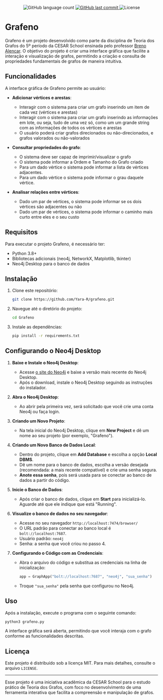 <p align="center">

  <img alt="GitHub language count" src="https://img.shields.io/github/languages/count/Yara-R/Grafeno">

  <a href="https://github.com/Yara-R/Les-Observablees-IquHACK2024/commits/main/">
    <img alt="GitHub last commit" src="https://img.shields.io/github/last-commit/Yara-R/Grafeno">
  </a>

   <img alt="License" src="https://img.shields.io/badge/license-MIT-brightgreen">

</p>

# Grafeno

Grafeno é um projeto desenvolvido como parte da disciplina de Teoria dos Grafos do 5º período da CESAR School ensinada pelo professor [Breno Alencar](https://www.linkedin.com/in/brenoalencar/). O objetivo do projeto é criar uma interface gráfica que facilite a interação e visualização de grafos, permitindo a criação e consulta de propriedades fundamentais de grafos de maneira intuitiva.

## Funcionalidades

A interface gráfica de Grafeno permite ao usuário:

- **Adicionar vértices e arestas**:
  - Interagir com o sistema para criar um grafo inserindo um item de cada vez (vértices e arestas)
  - Interagir com o sistema para criar um grafo inserindo as informações em lote, ou seja, tudo de uma vez só, como um um grande string com as informações de todos os vértices e arestas
  - O usuário poderá criar grafos direcionados ou não-direcionados, e grafos valorados ou não-valorados

- **Consultar propriedades do grafo**:
  - O sistema deve ser capaz de imprimir/visualizar o grafo
  - O sistema pode informar a Ordem e Tamanho do Grafo criado
  - Para um dado vértice o sistema pode informar a lista de vértices adjacentes.
  - Para um dado vértice o sistema pode informar o grau daquele vértice.
 
- **Analisar relações entre vértices**:
  - Dado um par de vértices, o sistema pode informar se os dois vértices são adjacentes ou não
  - Dado um par de vértices, o sistema pode informar o caminho mais curto entre eles e o seu custo
    

## Requisitos

Para executar o projeto Grafeno, é necessário ter:

- Python 3.8+
- Bibliotecas adicionais (neo4j, NetworkX, Matplotlib, tkinter)
- Neo4j Desktop para o banco de dados

## Instalação

1. Clone este repositório:
   ```bash
   git clone https://github.com/Yara-R/grafeno.git
   ```
   
2. Navegue até o diretório do projeto:
   ```bash
   cd Grafeno
   ```
   
3. Instale as dependências:
   ```bash
   pip install -r requirements.txt
   ```

 ## Configurando o Neo4j Desktop

1. **Baixe e Instale o Neo4j Desktop**:
   - Acesse [o site do Neo4j](https://neo4j.com/download/) e baixe a versão mais recente do Neo4j Desktop.
   - Após o download, instale o Neo4j Desktop seguindo as instruções do instalador.

2. **Abra o Neo4j Desktop**:
   - Ao abrir pela primeira vez, será solicitado que você crie uma conta Neo4j ou faça login.

3. **Criando um Novo Projeto**:
   - Na tela inicial do Neo4j Desktop, clique em **New Project** e dê um nome ao seu projeto (por exemplo, "Grafeno").

4. **Criando um Novo Banco de Dados Local**:
   - Dentro do projeto, clique em **Add Database** e escolha a opção **Local DBMS**.
   - Dê um nome para o banco de dados, escolha a versão desejada (recomendada: a mais recente compatível) e crie uma senha segura.
   - **Anote essa senha**, pois será usada para se conectar ao banco de dados a partir do código.

5. **Inicie o Banco de Dados**:
   - Após criar o banco de dados, clique em **Start** para inicializá-lo. Aguarde até que ele indique que está "Running".

6. **Visualize o banco de dados no seu navegador**:
   - Acesse no seu navegador `http://localhost:7474/browser/`
   - O URL padrão para conectar ao banco local é `bolt://localhost:7687`.
   - Usuário padrão: `neo4j`
   - Senha: a senha que você criou no passo 4.

8. **Configurando o Código com as Credenciais**:
   - Abra o arquivo do código e substitua as credenciais na linha de inicialização:
     ```python
     app = GraphApp("bolt://localhost:7687", "neo4j", "sua_senha")
     ```
   - Troque `"sua_senha"` pela senha que configurou no Neo4j.


## Uso

Após a instalação, execute o programa com o seguinte comando:

```bash
python3 grafeno.py
```

A interface gráfica será aberta, permitindo que você interaja com o grafo conforme as funcionalidades descritas.

## Licença

Este projeto é distribuído sob a licença MIT. Para mais detalhes, consulte o arquivo `LICENSE`.

---

Esse projeto é uma iniciativa acadêmica da CESAR School para o estudo prático de Teoria dos Grafos, com foco no desenvolvimento de uma ferramenta interativa que facilita a compreensão e manipulação de grafos.
